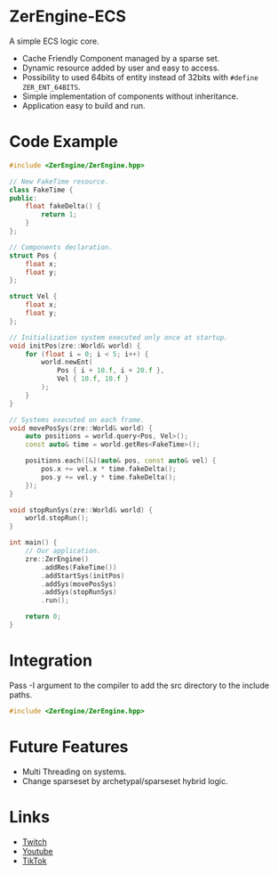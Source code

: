 # ZerEngine-ECS
A simple ECS logic core.

* Cache Friendly Component managed by a sparse set.
* Dynamic resource added by user and easy to access.
* Possibility to used 64bits of entity instead of 32bits with ``#define ZER_ENT_64BITS``.
* Simple implementation of components without inheritance.
* Application easy to build and run.

# Code Example
```c++
#include <ZerEngine/ZerEngine.hpp>

// New FakeTime resource.
class FakeTime {
public:
    float fakeDelta() {
        return 1;
    }
};

// Components declaration.
struct Pos {
    float x;
    float y;
};

struct Vel {
    float x;
    float y;
};

// Initialization system executed only once at startup.
void initPos(zre::World& world) {
    for (float i = 0; i < 5; i++) {
        world.newEnt(
            Pos { i + 10.f, i + 20.f },
            Vel { 10.f, 10.f }
        );
    }
}

// Systems executed on each frame.
void movePosSys(zre::World& world) {
    auto positions = world.query<Pos, Vel>();
    const auto& time = world.getRes<FakeTime>();

    positions.each([&](auto& pos, const auto& vel) {
        pos.x += vel.x * time.fakeDelta();
        pos.y += vel.y * time.fakeDelta();
    });
}

void stopRunSys(zre::World& world) {
    world.stopRun();
}

int main() {
    // Our application.
    zre::ZerEngine()
        .addRes(FakeTime())
        .addStartSys(initPos)
        .addSys(movePosSys)
        .addSys(stopRunSys)
        .run();

    return 0;
}
```

# Integration
Pass -I argument to the compiler to add the src directory to the include paths.
```c++
#include <ZerEngine/ZerEngine.hpp>
```

# Future Features
* Multi Threading on systems.
* Change sparseset by archetypal/sparseset hybrid logic.

# Links
* [Twitch](https://www.twitch.tv/zerethjin)
* [Youtube](https://www.youtube.com/channel/UCD2oEhxIyDYdS8-RhF1GoRg)
* [TikTok](https://www.tiktok.com/@zerethjin)
